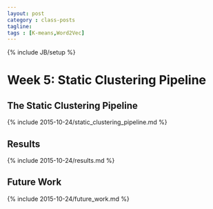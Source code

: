 ```yaml
---
layout: post
category : class-posts
tagline:
tags : [K-means,Word2Vec]
---
```

{% include JB/setup %}

# Week 5: Static Clustering Pipeline

## The Static Clustering Pipeline

{% include 2015-10-24/static_clustering_pipeline.md %}


## Results
{% include 2015-10-24/results.md %}

## Future Work

{% include 2015-10-24/future_work.md %}
